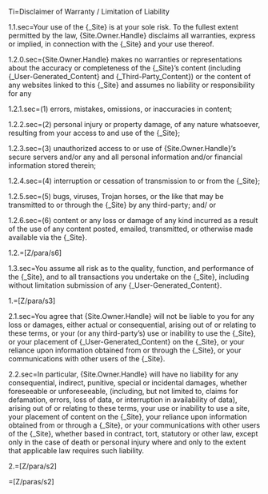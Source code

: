 Ti=Disclaimer of Warranty / Limitation of Liability

1.1.sec=Your use of the {_Site} is at your sole risk. To the fullest extent permitted by the law, {Site.Owner.Handle} disclaims all warranties, express or implied, in connection with the {_Site} and your use thereof.

1.2.0.sec={Site.Owner.Handle} makes no warranties or representations about the accuracy or completeness of the {_Site}’s content (including {_User-Generated_Content} and {_Third-Party_Content}) or the content of any websites linked to this {_Site} and assumes no liability or responsibility for any

1.2.1.sec=(1) errors, mistakes, omissions, or inaccuracies in content;

1.2.2.sec=(2) personal injury or property damage, of any nature whatsoever, resulting from your access to and use of the {_Site};

1.2.3.sec=(3) unauthorized access to or use of {Site.Owner.Handle}’s secure servers and/or any and all personal information and/or financial information stored therein;

1.2.4.sec=(4) interruption or cessation of transmission to or from the {_Site};

1.2.5.sec=(5) bugs, viruses, Trojan horses, or the like that may be transmitted to or through the {_Site} by any third-party; and/ or

1.2.6.sec=(6) content or any loss or damage of any kind incurred as a result of the use of any content posted, emailed, transmitted, or otherwise made available via the {_Site}.

1.2.=[Z/para/s6]

1.3.sec=You assume all risk as to the quality, function, and performance of the {_Site}, and to all transactions you undertake on the {_Site}, including without limitation submission of any {_User-Generated_Content}.

1.=[Z/para/s3]

2.1.sec=You agree that {Site.Owner.Handle} will not be liable to you for any loss or damages, either actual or consequential, arising out of or relating to these terms, or your (or any third-party’s) use or inability to use the {_Site}, or your placement of {_User-Generated_Content} on the {_Site}, or your reliance upon information obtained from or through the {_Site}, or your communications with other users of the {_Site}.

2.2.sec=In particular, {Site.Owner.Handle} will have no liability for any consequential, indirect, punitive, special or incidental damages, whether foreseeable or unforeseeable, (including, but not limited to, claims for defamation, errors, loss of data, or interruption in availability of data), arising out of or relating to these terms, your use or inability to use a site, your placement of content on the {_Site}, your reliance upon information obtained from or through a {_Site}, or your communications with other users of the {_Site}, whether based in contract, tort, statutory or other law, except only in the case of death or personal injury where and only to the extent that applicable law requires such liability.

2.=[Z/para/s2]

=[Z/paras/s2]
